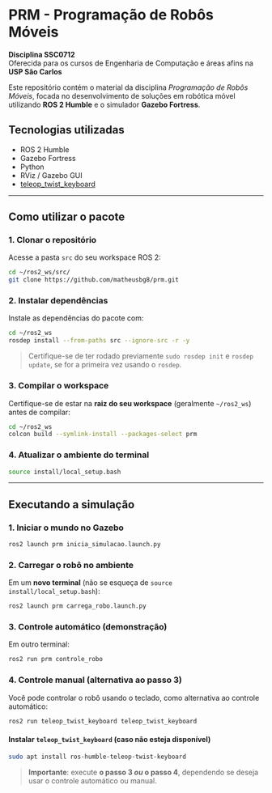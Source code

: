 # PRM - Programação de Robôs Móveis

**Disciplina SSC0712**  
Oferecida para os cursos de Engenharia de Computação e áreas afins na **USP São Carlos**

Este repositório contém o material da disciplina *Programação de Robôs Móveis*, focada no desenvolvimento de soluções em robótica móvel utilizando **ROS 2 Humble** e o simulador **Gazebo Fortress**.

##  Tecnologias utilizadas

- ROS 2 Humble
- Gazebo Fortress
- Python
- RViz / Gazebo GUI
- [teleop_twist_keyboard](https://github.com/ros2/teleop_twist_keyboard)

---

##  Como utilizar o pacote

### 1. Clonar o repositório

Acesse a pasta `src` do seu workspace ROS 2:

```bash
cd ~/ros2_ws/src/
git clone https://github.com/matheusbg8/prm.git
````

### 2. Instalar dependências

Instale as dependências do pacote com:

```bash
cd ~/ros2_ws
rosdep install --from-paths src --ignore-src -r -y
```

> Certifique-se de ter rodado previamente `sudo rosdep init` e `rosdep update`, se for a primeira vez usando o `rosdep`.

### 3. Compilar o workspace

Certifique-se de estar na **raiz do seu workspace** (geralmente `~/ros2_ws`) antes de compilar:

```bash
cd ~/ros2_ws
colcon build --symlink-install --packages-select prm
```

### 4. Atualizar o ambiente do terminal

```bash
source install/local_setup.bash
```

---

##  Executando a simulação

### 1. Iniciar o mundo no Gazebo

```bash
ros2 launch prm inicia_simulacao.launch.py
```

### 2. Carregar o robô no ambiente

Em um **novo terminal** (não se esqueça de `source install/local_setup.bash`):

```bash
ros2 launch prm carrega_robo.launch.py
```

### 3. Controle automático (demonstração)

Em outro terminal:

```bash
ros2 run prm controle_robo
```

### 4. **Controle manual (alternativa ao passo 3)**

Você pode controlar o robô usando o teclado, como alternativa ao controle automático:

```bash
ros2 run teleop_twist_keyboard teleop_twist_keyboard
```

#### Instalar `teleop_twist_keyboard` (caso não esteja disponível)

```bash
sudo apt install ros-humble-teleop-twist-keyboard
```

> **Importante**: execute **o passo 3 *ou* o passo 4**, dependendo se deseja usar o controle automático ou manual.
